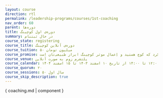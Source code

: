 ```yaml
---
layout: course
direction: rtl
permalink: /leadership-programs/courses/1st-coaching
nav_order: 60
parent: دوره‌ها
title: دوره‌ی اول کوچینگ
summary: در حال ثبتنام
course_state: registering
course_title: دوره‌ی آنلاین کوچینگ
course_tuition: ۵۰ میلیون تومان
course_promise: شما این دوره را در حالی ترک خواهید کرد که کوچ هستید و اِعمال موثر کوچینگ ابراز طبیعی‌تان است
course_venue: پلتفرم زوم به صورت آنلاین
course_calendar: سال اول جمعه‌ها ۱۲:۰۰ تا ۱۴:۰۰ از تاریخ ۱۰ اسفند ۱۴۰۳ تا ۱۵ اسفند ۱۴۰۴
course_quorum: ۲۰
course_sessions: سال اول ۵۰
course_skip_description: true
---
```


{ coaching.md | component }
